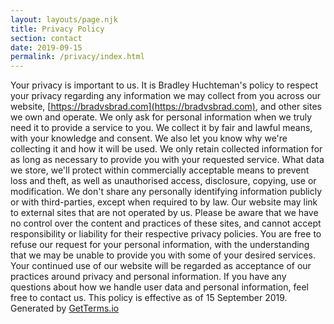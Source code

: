 ```yaml
---
layout: layouts/page.njk
title: Privacy Policy
section: contact
date: 2019-09-15
permalink: /privacy/index.html
---
```


Your privacy is important to us. It is Bradley Huchteman's policy to respect your privacy regarding any information we may collect from you across our website, [https://bradvsbrad.com](https://bradvsbrad.com), and other sites we own and operate.
We only ask for personal information when we truly need it to provide a service to you. We collect it by fair and lawful means, with your knowledge and consent. We also let you know why we're collecting it and how it will be used.
We only retain collected information for as long as necessary to provide you with your requested service. What data we store, we'll protect within commercially acceptable means to prevent loss and theft, as well as unauthorised access, disclosure, copying, use or modification.
We don't share any personally identifying information publicly or with third-parties, except when required to by law.
Our website may link to external sites that are not operated by us. Please be aware that we have no control over the content and practices of these sites, and cannot accept responsibility or liability for their respective privacy policies.
You are free to refuse our request for your personal information, with the understanding that we may be unable to provide you with some of your desired services.
Your continued use of our website will be regarded as acceptance of our practices around privacy and personal information. If you have any questions about how we handle user data and personal information, feel free to contact us.
This policy is effective as of 15 September 2019.
Generated by [GetTerms.io](https://getterms.io/)
